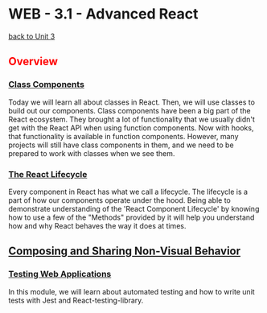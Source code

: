 # WEB - 3.1 - Advanced React
[back to Unit 3](../README.md)

## <span style="color:red">Overview</span>

### [Class Components](./Module_1-Class-Components/README.md)

Today we will learn all about classes in React. Then, we will use classes to build out our components. Class components have been a big part of the React ecosystem. They brought a lot of functionality that we usually didn't get with the React API when using function components. Now with hooks, that functionality is available in function components. However, many projects will still have class components in them, and we need to be prepared to work with classes when we see them.

### [The React Lifecycle](./Module_2-The-React-Lifecycle/README.md)

Every component in React has what we call a lifecycle. The lifecycle is a part of how our components operate under the hood. Being able to demonstrate understanding of the 'React Component Lifecycle' by knowing how to use a few of the "Methods" provided by it will help you understand how and why React behaves the way it does at times.

## [Composing and Sharing Non-Visual Behavior](./Module_3-Composing-and-Sharing-Non-Visual-Behaviors/README.md)

### [Testing Web Applications](./Module_4-Testing-Web-Applications/README.md)

In this module, we will learn about automated testing and how to write unit tests with Jest and React-testing-library.